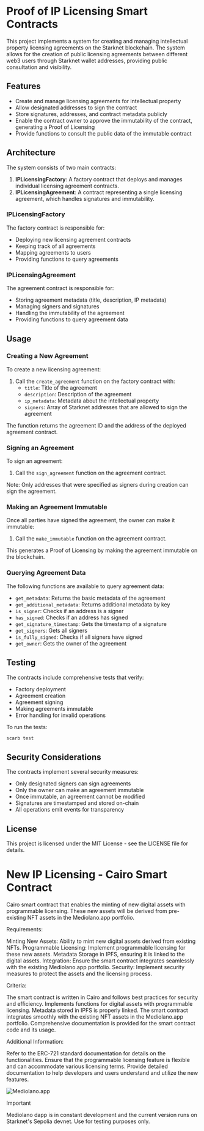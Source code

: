 # Proof of IP Licensing Smart Contracts

This project implements a system for creating and managing intellectual property
licensing agreements on the Starknet blockchain. The system allows for the
creation of public licensing agreements between different web3 users through
Starknet wallet addresses, providing public consultation and visibility.

## Features

- Create and manage licensing agreements for intellectual property
- Allow designated addresses to sign the contract
- Store signatures, addresses, and contract metadata publicly
- Enable the contract owner to approve the immutability of the contract,
  generating a Proof of Licensing
- Provide functions to consult the public data of the immutable contract

## Architecture

The system consists of two main contracts:

1. **IPLicensingFactory**: A factory contract that deploys and manages
   individual licensing agreement contracts.
2. **IPLicensingAgreement**: A contract representing a single licensing
   agreement, which handles signatures and immutability.

### IPLicensingFactory

The factory contract is responsible for:

- Deploying new licensing agreement contracts
- Keeping track of all agreements
- Mapping agreements to users
- Providing functions to query agreements

### IPLicensingAgreement

The agreement contract is responsible for:

- Storing agreement metadata (title, description, IP metadata)
- Managing signers and signatures
- Handling the immutability of the agreement
- Providing functions to query agreement data

## Usage

### Creating a New Agreement

To create a new licensing agreement:

1. Call the `create_agreement` function on the factory contract with:
   - `title`: Title of the agreement
   - `description`: Description of the agreement
   - `ip_metadata`: Metadata about the intellectual property
   - `signers`: Array of Starknet addresses that are allowed to sign the
     agreement

The function returns the agreement ID and the address of the deployed agreement
contract.

### Signing an Agreement

To sign an agreement:

1. Call the `sign_agreement` function on the agreement contract.

Note: Only addresses that were specified as signers during creation can sign the
agreement.

### Making an Agreement Immutable

Once all parties have signed the agreement, the owner can make it immutable:

1. Call the `make_immutable` function on the agreement contract.

This generates a Proof of Licensing by making the agreement immutable on the
blockchain.

### Querying Agreement Data

The following functions are available to query agreement data:

- `get_metadata`: Returns the basic metadata of the agreement
- `get_additional_metadata`: Returns additional metadata by key
- `is_signer`: Checks if an address is a signer
- `has_signed`: Checks if an address has signed
- `get_signature_timestamp`: Gets the timestamp of a signature
- `get_signers`: Gets all signers
- `is_fully_signed`: Checks if all signers have signed
- `get_owner`: Gets the owner of the agreement

## Testing

The contracts include comprehensive tests that verify:

- Factory deployment
- Agreement creation
- Agreement signing
- Making agreements immutable
- Error handling for invalid operations

To run the tests:

```bash
scarb test
```

## Security Considerations

The contracts implement several security measures:

- Only designated signers can sign agreements
- Only the owner can make an agreement immutable
- Once immutable, an agreement cannot be modified
- Signatures are timestamped and stored on-chain
- All operations emit events for transparency

## License

This project is licensed under the MIT License - see the LICENSE file for
details.

# New IP Licensing - Cairo Smart Contract

Cairo smart contract that enables the minting of new digital assets with
programmable licensing. These new assets will be derived from pre-existing NFT
assets in the Mediolano.app portfolio.

Requirements:

Minting New Assets: Ability to mint new digital assets derived from existing
NFTs. Programmable Licensing: Implement programmable licensing for these new
assets. Metadata Storage in IPFS, ensuring it is linked to the digital assets.
Integration: Ensure the smart contract integrates seamlessly with the existing
Mediolano.app portfolio. Security: Implement security measures to protect the
assets and the licensing process.

Criteria:

The smart contract is written in Cairo and follows best practices for security
and efficiency. Implements functions for digital assets with programmable
licensing. Metadata stored in IPFS is properly linked. The smart contract
integrates smoothly with the existing NFT assets in the Mediolano.app portfolio.
Comprehensive documentation is provided for the smart contract code and its
usage.

Additional Information:

Refer to the ERC-721 standard documentation for details on the functionalities.
Ensure that the programmable licensing feature is flexible and can accommodate
various licensing terms. Provide detailed documentation to help developers and
users understand and utilize the new features.

![Mediolano.app](https://mediolano.app/wp-content/uploads/2024/09/mediolano-logo-dark-1.svg)

> [!IMPORTANT]
> Mediolano dapp is in constant development and the current version runs on
> Starknet's Sepolia devnet. Use for testing purposes only.
